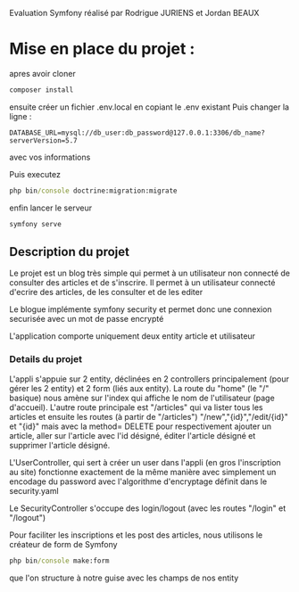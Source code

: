 Evaluation Symfony réalisé par Rodrigue JURIENS et Jordan BEAUX

# Mise en place du projet : 

apres avoir cloner 

```cmd
composer install
```
ensuite créer un fichier .env.local en copiant le .env existant
Puis changer la ligne : 
```
DATABASE_URL=mysql://db_user:db_password@127.0.0.1:3306/db_name?serverVersion=5.7
```
avec vos informations

Puis executez 

```cmd
php bin/console doctrine:migration:migrate
```

enfin lancer le serveur 

```cmd
symfony serve
```

## Description du projet

Le projet est un blog très simple qui permet à un utilisateur non connecté de consulter des articles et de s'inscrire.
Il permet à un utilisateur connecté d'ecrire des articles, de les consulter et de les editer

Le blogue implémente symfony security et permet donc une connexion securisée avec un mot de passe encrypté

L'application comporte uniquement deux entity article et utilisateur

### Details du projet 

L'appli s'appuie sur 2 entity, déclinées en 2 controllers principalement (pour gérer les 2 entity) et 2 form (liés aux entity).
La route du "home" (le "/" basique) nous amène sur l'index qui affiche le nom de l'utilisateur (page d'accueil). L'autre route principale est "/articles" qui va lister tous les articles et ensuite les routes (à partir de "/articles") "/new","{id}","/edit/{id}" et "{id}" mais avec la method= DELETE pour respectivement ajouter un article, aller sur l'article avec l'id désigné, éditer l'article désigné et supprimer l'article désigné.

L'UserController, qui sert à créer un user dans l'appli (en gros l'inscription au site) fonctionne exactement de la même manière avec simplement un encodage du password avec l'algorithme d'encryptage définit dans le security.yaml

Le SecurityController s'occupe des login/logout (avec les routes "/login" et "/logout")

Pour faciliter les inscriptions et les post des articles, nous utilisons le créateur de form de Symfony 
```cmd
php bin/console make:form
``` 
que l'on structure à notre guise avec les champs de nos entity
